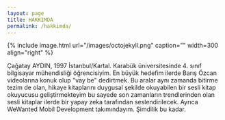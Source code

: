 ```yaml
---
layout: page
title: HAKKIMDA
permalink: /hakkimda/
---
```


{% include image.html url="/images/octojekyll.png" caption="" width=300 align="right" %}

Çağatay AYDIN, 1997 İstanbul/Kartal. Karabük üniversitesinde 4. sınıf bilgisayar mühendisliği öğrencisiyim. En büyük hedefim ilerde Barış Özcan videolarına konuk olup "vay be" dedirtmek. Bu aralar aynı zamanda bitirme tezim de olan, hikaye kitaplarını duygusal şekilde okuyabilen bir sesli kitap okuyucusu geliştirmekteyim bu sayede son zamanların trendlerinden olan sesli kitaplar ilerde bir yapay zeka tarafından seslendirilecek. Ayrıca WeWanted Mobil Development takımındayım. Şimdilik bu kadar.

